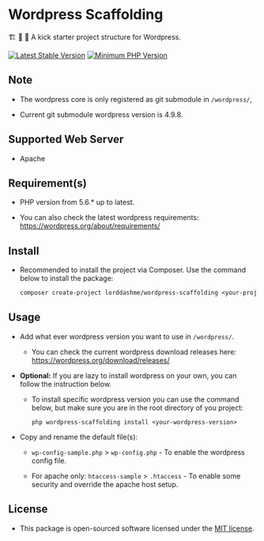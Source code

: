# Wordpress Scaffolding

:building_construction: :construction: :construction_worker: A kick starter project structure for Wordpress.

[![Latest Stable Version](https://img.shields.io/packagist/v/LordDashMe/wordpress-scaffolding.svg?style=flat-square)](https://packagist.org/packages/LordDashMe/wordpress-scaffolding) [![Minimum PHP Version](https://img.shields.io/badge/php-%3E%3D%205.6-8892BF.svg?style=flat-square)](https://php.net/)

## Note

- The wordpress core is only registered as git submodule in ```/wordpress/```, 

- Current git submodule wordpress version is 4.9.8.

## Supported Web Server

- Apache

## Requirement(s)

- PHP version from 5.6.* up to latest.

- You can also check the latest wordpress requirements: <https://wordpress.org/about/requirements/>

## Install

- Recommended to install the project via Composer. Use the command below to install the package:

  ```txt
  composer create-project lorddashme/wordpress-scaffolding <your-project-name>
  ```

## Usage

- Add what ever wordpress version you want to use in ```/wordpress/```.

  - You can check the current wordpress download releases here: https://wordpress.org/download/releases/
  
- <b>Optional:</b> If you are lazy to install wordpress on your own, you can follow the instruction below. 
  
  - To install specific wordpress version you can use the command below, but make sure you are in the root directory of you project:

    ```text
    php wordpress-scaffolding install <your-wordpress-version>
    ```

- Copy and rename the default file(s):

  - ```wp-config-sample.php``` > ```wp-config.php``` - To enable the wordpress config file.

  - For apache only: ```htaccess-sample``` > ```.htaccess``` - To enable some security and override the apache host setup.

## License

- This package is open-sourced software licensed under the [MIT license](https://opensource.org/licenses/MIT).
